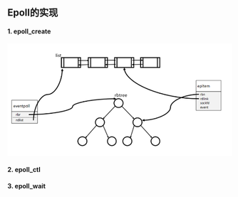 ## Epoll的实现

#### 1. epoll_create

![epoll](../Assets/epoll.png)

#### 2. epoll_ctl

#### 3. epoll_wait

